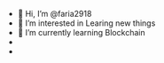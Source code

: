 - 👋 Hi, I’m @faria2918
- 👀 I’m interested in Learing new things
- 🌱 I’m currently learning Blockchain
- 
-

<!---
faria2918/faria2918 is a ✨ special ✨ repository because its `README.md` (this file) appears on your GitHub profile.
You can click the Preview link to take a look at your changes.
--->
